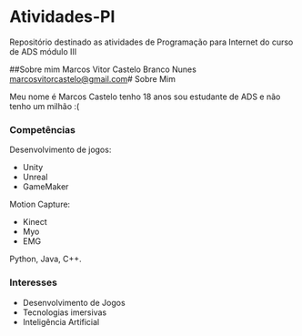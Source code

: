 # Atividades-PI
Repositório destinado as atividades de Programação para Internet do curso de ADS módulo III

##Sobre mim
Marcos Vitor Castelo Branco Nunes
marcosvitorcastelo@gmail.com# Sobre Mim

Meu nome é Marcos Castelo tenho 18 anos sou estudante de ADS e não tenho um milhão :(

### Competências

Desenvolvimento de jogos: 
 - Unity 
 - Unreal
 - GameMaker

Motion Capture:


 - Kinect
 - Myo
 - EMG

Python, Java, C++.

### Interesses
- Desenvolvimento de Jogos
- Tecnologias imersivas
- Inteligência Artificial
